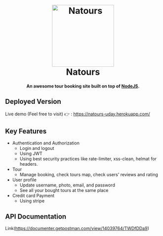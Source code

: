 <h1 align="center">
  <br>
  <a href="https://natours-uday.herokuapp.com/"><img src="https://github.com/udaymittal7/natours/blob/master/public/img/logo-green-round.png" alt="Natours" width="200"></a>
  <br>
  Natours
  <br>
</h1>

<h4 align="center">An awesome tour booking site built on top of <a href="https://nodejs.org/en/" target="_blank">NodeJS</a>.</h4>

## Deployed Version
Live demo (Feel free to visit) 👉 : https://natours-uday.herokuapp.com/


## Key Features

* Authentication and Authorization
  - Login and logout
  - Using JWT 
  - Using best security practices like rate-limiter, xss-clean, helmat for headers.
* Tour
  - Manage booking, check tours map, check users' reviews and rating
* User profile
  - Update username, photo, email, and password
  - See all your bought tours at the same place 
* Credit card Payment
  - Using stripe

## API Documentation
Link(https://documenter.getpostman.com/view/14039764/TWDfDDa9)


